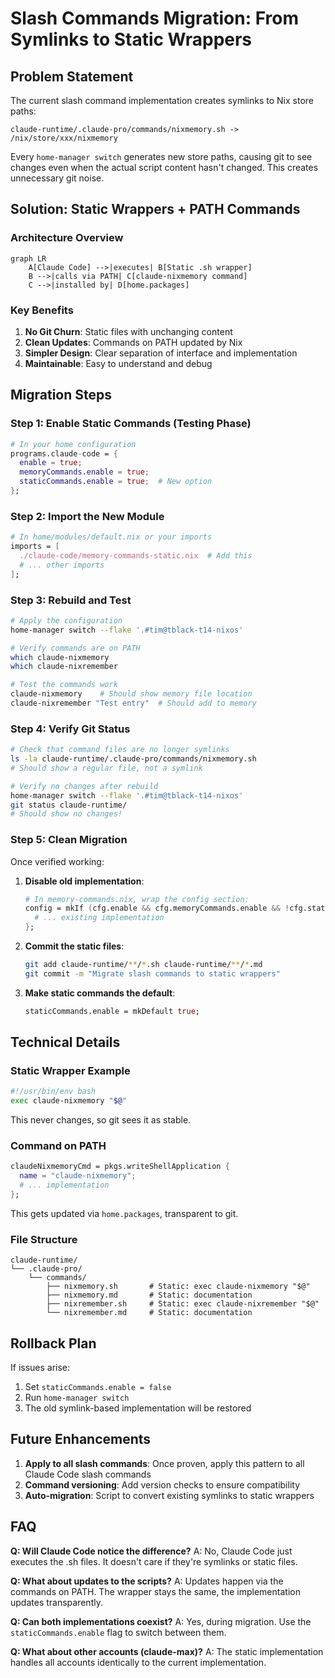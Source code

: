 # Slash Commands Migration: From Symlinks to Static Wrappers

## Problem Statement

The current slash command implementation creates symlinks to Nix store paths:
```
claude-runtime/.claude-pro/commands/nixmemory.sh -> /nix/store/xxx/nixmemory
```

Every `home-manager switch` generates new store paths, causing git to see changes even when the actual script content hasn't changed. This creates unnecessary git noise.

## Solution: Static Wrappers + PATH Commands

### Architecture Overview

```mermaid
graph LR
    A[Claude Code] -->|executes| B[Static .sh wrapper]
    B -->|calls via PATH| C[claude-nixmemory command]
    C -->|installed by| D[home.packages]
```

### Key Benefits

1. **No Git Churn**: Static files with unchanging content
2. **Clean Updates**: Commands on PATH updated by Nix
3. **Simpler Design**: Clear separation of interface and implementation
4. **Maintainable**: Easy to understand and debug

## Migration Steps

### Step 1: Enable Static Commands (Testing Phase)

```nix
# In your home configuration
programs.claude-code = {
  enable = true;
  memoryCommands.enable = true;
  staticCommands.enable = true;  # New option
};
```

### Step 2: Import the New Module

```nix
# In home/modules/default.nix or your imports
imports = [
  ./claude-code/memory-commands-static.nix  # Add this
  # ... other imports
];
```

### Step 3: Rebuild and Test

```bash
# Apply the configuration
home-manager switch --flake '.#tim@tblack-t14-nixos'

# Verify commands are on PATH
which claude-nixmemory
which claude-nixremember

# Test the commands work
claude-nixmemory    # Should show memory file location
claude-nixremember "Test entry"  # Should add to memory
```

### Step 4: Verify Git Status

```bash
# Check that command files are no longer symlinks
ls -la claude-runtime/.claude-pro/commands/nixmemory.sh
# Should show a regular file, not a symlink

# Verify no changes after rebuild
home-manager switch --flake '.#tim@tblack-t14-nixos'
git status claude-runtime/
# Should show no changes!
```

### Step 5: Clean Migration

Once verified working:

1. **Disable old implementation**:
   ```nix
   # In memory-commands.nix, wrap the config section:
   config = mkIf (cfg.enable && cfg.memoryCommands.enable && !cfg.staticCommands.enable) {
     # ... existing implementation
   };
   ```

2. **Commit the static files**:
   ```bash
   git add claude-runtime/**/*.sh claude-runtime/**/*.md
   git commit -m "Migrate slash commands to static wrappers"
   ```

3. **Make static commands the default**:
   ```nix
   staticCommands.enable = mkDefault true;
   ```

## Technical Details

### Static Wrapper Example
```bash
#!/usr/bin/env bash
exec claude-nixmemory "$@"
```
This never changes, so git sees it as stable.

### Command on PATH
```nix
claudeNixmemoryCmd = pkgs.writeShellApplication {
  name = "claude-nixmemory";
  # ... implementation
};
```
This gets updated via `home.packages`, transparent to git.

### File Structure
```
claude-runtime/
└── .claude-pro/
    └── commands/
        ├── nixmemory.sh       # Static: exec claude-nixmemory "$@"
        ├── nixmemory.md       # Static: documentation
        ├── nixremember.sh     # Static: exec claude-nixremember "$@"
        └── nixremember.md     # Static: documentation
```

## Rollback Plan

If issues arise:

1. Set `staticCommands.enable = false`
2. Run `home-manager switch`
3. The old symlink-based implementation will be restored

## Future Enhancements

1. **Apply to all slash commands**: Once proven, apply this pattern to all Claude Code slash commands
2. **Command versioning**: Add version checks to ensure compatibility
3. **Auto-migration**: Script to convert existing symlinks to static wrappers

## FAQ

**Q: Will Claude Code notice the difference?**
A: No, Claude Code just executes the .sh files. It doesn't care if they're symlinks or static files.

**Q: What about updates to the scripts?**
A: Updates happen via the commands on PATH. The wrapper stays the same, the implementation updates transparently.

**Q: Can both implementations coexist?**
A: Yes, during migration. Use the `staticCommands.enable` flag to switch between them.

**Q: What about other accounts (claude-max)?**
A: The static implementation handles all accounts identically to the current implementation.